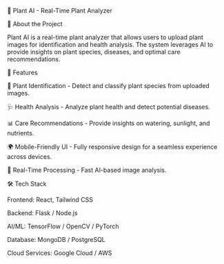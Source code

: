 🌿 Plant AI - Real-Time Plant Analyzer

📌 About the Project

Plant AI is a real-time plant analyzer that allows users to upload plant images for identification and health analysis. The system leverages AI to provide insights on plant species, diseases, and optimal care recommendations.

🚀 Features

🌱 Plant Identification - Detect and classify plant species from uploaded images.

🩺 Health Analysis - Analyze plant health and detect potential diseases.

📊 Care Recommendations - Provide insights on watering, sunlight, and nutrients.

🌍 Mobile-Friendly UI - Fully responsive design for a seamless experience across devices.

📡 Real-Time Processing - Fast AI-based image analysis.

🛠️ Tech Stack

Frontend: React, Tailwind CSS

Backend: Flask / Node.js

AI/ML: TensorFlow / OpenCV / PyTorch

Database: MongoDB / PostgreSQL

Cloud Services: Google Cloud / AWS

